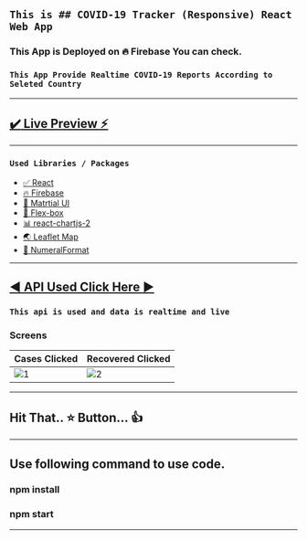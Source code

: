 ## `This is ## COVID-19 Tracker (Responsive) React Web App`  

###  This App is Deployed on :fire: Firebase You can check.
###  `This App Provide Realtime COVID-19 Reports According to Seleted Country`
___

## [:heavy_check_mark: Live Preview :zap:](https://covid19-tracker-266e7.web.app/)

---

### `Used Libraries / Packages`
* [:white_check_mark: React ](https://reactjs.org/docs/create-a-new-react-app.html)
* [:fire:  Firebase ](https://firebase.google.com/)
* [:large_blue_diamond: Matrtial UI ](https://material-ui.com/)
* [:black_square_button: Flex-box ](https://developer.mozilla.org/en-US/docs/Learn/CSS/CSS_layout/Flexbox)
* [:bar_chart: react-chartjs-2 ](https://github.com/jerairrest/react-chartjs-2)
* [:earth_asia: Leaflet Map](https://leafletjs.com/)
* [:1234: NumeralFormat](http://numeraljs.com/)

___

## [:arrow_backward: API Used Click Here :arrow_forward:](https://corona.lmao.ninja/docs/) 
### `This api is used and data is realtime and live `

### Screens
Cases Clicked | Recovered Clicked
--- | ---
![1](https://user-images.githubusercontent.com/18563323/95829845-736efe80-0d54-11eb-8be7-e1c5ab58efcd.JPG ) | ![2](https://user-images.githubusercontent.com/18563323/95829887-7e299380-0d54-11eb-840d-01c6694066ad.JPG )

___

## Hit That.. :star: Button... :thumbsup:

___
## Use following command to use code.
### npm install

### npm start
___

